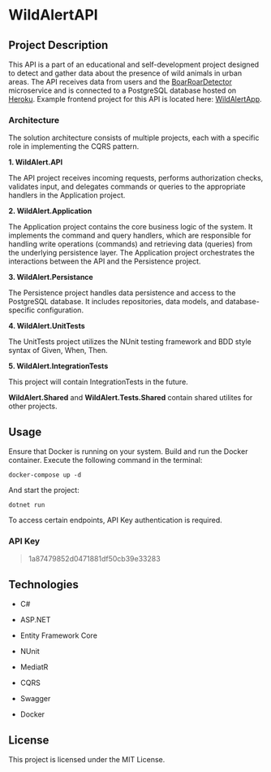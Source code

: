 # WildAlertAPI

## Project Description
This API is a part of an educational and self-development project designed to detect and gather data about the presence of wild animals in urban areas.
The API receives data from users and the [BoarRoarDetector](https://github.com/Krystyna-Szybalska/BoarRoarDetector/tree/master/app) microservice and is connected to a PostgreSQL database hosted on [Heroku](https://wild-alert-api.herokuapp.com/Swagger/index.html). Example frontend project for this API is located here: [WildAlertApp](https://github.com/MossPiglets/wild-alert-api/edit/develop/README.md).

### Architecture
The solution architecture consists of multiple projects, each with a specific role in implementing the CQRS pattern.

**1. WildAlert.API**
   
   The API project receives incoming requests, performs authorization checks, validates input, and delegates commands or queries to the appropriate handlers in the Application project.
   
**2. WildAlert.Application**
   
   The Application project contains the core business logic of the system. It implements the command and query handlers, which are responsible for handling write operations (commands) and retrieving data (queries) from the underlying persistence layer. The Application project orchestrates the interactions between the API and the Persistence project.
   
**3. WildAlert.Persistance**

The Persistence project handles data persistence and access to the PostgreSQL database. It includes repositories, data models, and database-specific configuration. 

**4. WildAlert.UnitTests**

The UnitTests project utilizes the NUnit testing framework and BDD style syntax of Given, When, Then.

**5. WildAlert.IntegrationTests**

This project will contain IntegrationTests in the future.

**WildAlert.Shared** and **WildAlert.Tests.Shared** contain shared utilites for other projects.

## Usage
Ensure that Docker is running on your system. 
Build and run the Docker container. Execute the following command in the terminal:

``` docker-compose up -d ```

And start the project:

```dotnet run ```

To access certain endpoints, API Key authentication is required. 

### API Key
>1a87479852d0471881df50cb39e33283

## Technologies
* C#
 
* ASP.NET
  
* Entity Framework Core
  
* NUnit
  
* MediatR
  
* CQRS
  
* Swagger
  
* Docker

## License
This project is licensed under the MIT License.


